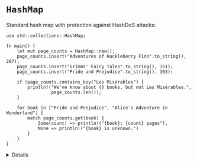 # `HashMap`

Standard hash map with protection against HashDoS attacks:

```rust,editable
use std::collections::HashMap;

fn main() {
    let mut page_counts = HashMap::new();
    page_counts.insert("Adventures of Huckleberry Finn".to_string(), 207);
    page_counts.insert("Grimms' Fairy Tales".to_string(), 751);
    page_counts.insert("Pride and Prejudice".to_string(), 303);

    if !page_counts.contains_key("Les Misérables") {
        println!("We've know about {} books, but not Les Misérables.",
                 page_counts.len());
    }

    for book in ["Pride and Prejudice", "Alice's Adventure in Wonderland"] {
        match page_counts.get(book) {
            Some(count) => println!("{book}: {count} pages"),
            None => println!("{book} is unknown.")
        }
    }
}
```


<details>

* The HashMap is not defined in the prelude and needs to be brought into scope.
* In a hashmap, types with the `Copy` trait (`i32`) are copied into the hashmap, and owned values (`String`) are moved into the hashmap.
* Try the following lines of code. The first line will see if a book is in the hashmap and if not return an alternative value. The second line will insert the alternative value in the hashmap if the book is not found.
    ```
    // let pc1 = page_counts.get("Harry Potter and the Sorcerer's Stone ").unwrap_or(&336);
    // let pc2 = page_counts.entry("The Hunger Games".to_string()).or_insert(374);
    ```
    </details>
